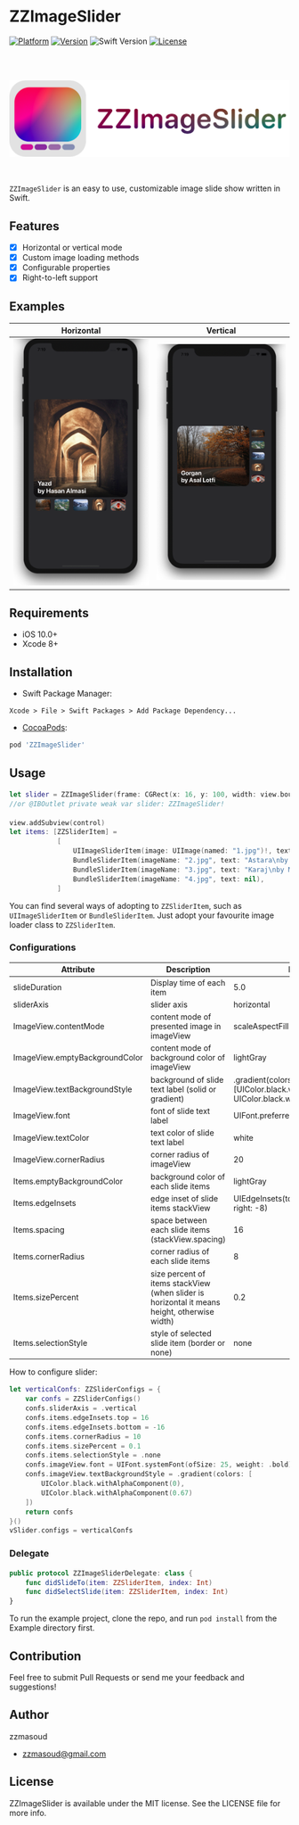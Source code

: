 # ZZImageSlider
[![Platform](https://img.shields.io/cocoapods/p/ZZImageSlider.svg?style=flat)](http://cocoapods.org/pods/ZZImageSlider)
[![Version](https://img.shields.io/cocoapods/v/ZZImageSlider.svg?style=flat)](http://cocoapods.org/pods/ZZImageSlider)
![Swift Version](https://img.shields.io/badge/Swift-v5-orange)
[![License](https://img.shields.io/cocoapods/l/ZZImageSlider.svg?style=flat)](http://cocoapods.org/pods/ZZImageSlider)

<br />
<br />
<p align="center">
  <img src="Assets/logo-transparent-bg.png" />
</p>
<br />

`ZZImageSlider` is an easy to use, customizable image slide show written in Swift.

## Features

- [x] Horizontal or vertical mode
- [x] Custom image loading methods
- [x] Configurable properties
- [x] Right-to-left support

## Examples

Horizontal                 |  Vertical
:-------------------------:|:-------------------------:
![](Assets/h-demo.png)     |  ![](Assets/v-demo.png)

## Requirements

- iOS 10.0+
- Xcode 8+

## Installation

- Swift Package Manager:
```
Xcode > File > Swift Packages > Add Package Dependency...
```

- [CocoaPods](http://cocoapods.org):
```ruby
pod 'ZZImageSlider'
```

## Usage

```swift
let slider = ZZImageSlider(frame: CGRect(x: 16, y: 100, width: view.bounds.width - 32.0, height: 450))
//or @IBOutlet private weak var slider: ZZImageSlider!

view.addSubview(control)
let items: [ZZSliderItem] =
            [
                UIImageSliderItem(image: UIImage(named: "1.jpg")!, text: "Gorgan\nby Asal Lotfi"),
                BundleSliderItem(imageName: "2.jpg", text: "Astara\nby Moeen Zamani"),
                BundleSliderItem(imageName: "3.jpg", text: "Karaj\nby Majid Hajiloo"),
                BundleSliderItem(imageName: "4.jpg", text: nil),
            ]
```

You can find several ways of adopting to `ZZSliderItem`, such as `UIImageSliderItem` or `BundleSliderItem`. Just adopt your favourite image loader class to `ZZSliderItem`.

### Configurations
| Attribute        | Description      | Default value  |
| ------------- |-------------| -----|
| slideDuration      | Display time of each item    | 5.0 |
| sliderAxis      | slider axis    | horizontal |
| ImageView.contentMode      | content mode of presented image in imageView    | scaleAspectFill |
| ImageView.emptyBackgroundColor      | content mode of background color of imageView    | lightGray |
| ImageView.textBackgroundStyle      | background of slide text label (solid or gradient)    | .gradient(colors: [UIColor.black.withAlphaComponent(0), UIColor.black.withAlphaComponent(0.45)]) |
| ImageView.font | font of slide text label | UIFont.preferredFont(forTextStyle: .body) |
| ImageView.textColor | text color of slide text label | white |
| ImageView.cornerRadius | corner radius of imageView | 20 |
| Items.emptyBackgroundColor | background color of each slide items | lightGray |
| Items.edgeInsets | edge inset of slide items stackView | UIEdgeInsets(top: 8, left: 8, bottom: -8, right: -8) |
| Items.spacing | space between each slide items (stackView.spacing) | 16 |
| Items.cornerRadius | corner radius of each slide items | 8 |
| Items.sizePercent | size percent of items stackView (when slider is horizontal it means height, otherwise width) | 0.2 |
| Items.selectionStyle | style of selected slide item (border or none) | none |

How to configure slider:
```swift
let verticalConfs: ZZSliderConfigs = {
    var confs = ZZSliderConfigs()
    confs.sliderAxis = .vertical
    confs.items.edgeInsets.top = 16
    confs.items.edgeInsets.bottom = -16
    confs.items.cornerRadius = 10
    confs.items.sizePercent = 0.1
    confs.items.selectionStyle = .none
    confs.imageView.font = UIFont.systemFont(ofSize: 25, weight: .bold)
    confs.imageView.textBackgroundStyle = .gradient(colors: [
        UIColor.black.withAlphaComponent(0),
        UIColor.black.withAlphaComponent(0.67)
    ])
    return confs
}()
vSlider.configs = verticalConfs

```
### Delegate
```swift
public protocol ZZImageSliderDelegate: class {
    func didSlideTo(item: ZZSliderItem, index: Int)
    func didSelectSlide(item: ZZSliderItem, index: Int)
}
```
To run the example project, clone the repo, and run `pod install` from the
Example directory first.


## Contribution

Feel free to submit Pull Requests or send me your feedback and suggestions!

## Author

zzmasoud
- zzmasoud@gmail.com

## License

ZZImageSlider is available under the MIT license. See the LICENSE file
for more info.

